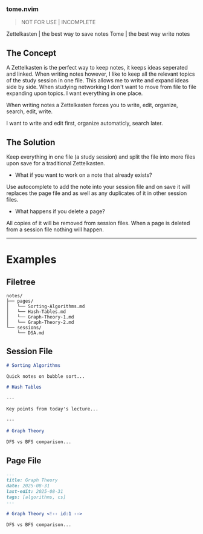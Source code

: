 ### tome.nvim

> NOT FOR USE | INCOMPLETE

Zettelkasten | the best way to save notes
Tome | the best way write notes

## The Concept

A Zettelkasten is the perfect way to keep notes, it keeps ideas seperated and linked. When writing notes however, I like to keep all the relevant topics of the study session in one file. This allows me to write and expand ideas side by side. When studying networking I don't want to move from file to file expanding upon topics. I want everything in one place.

When writing notes a Zettelkasten forces you to write, edit, organize, search, edit, write.

I want to write and edit first, organize automaticly, search later.

## The Solution

Keep everything in one file (a study session) and split the file into more files upon save for a traditional Zettelkasten.

- What if you want to work on a note that already exists?

Use autocomplete to add the note into your session file and on save it will replaces the page file and as well as any duplicates of it in other session files.

- What happens if you delete a page?

All copies of it will be removed from session files.
When a page is deleted from a session file nothing will happen.

---

# Examples

## Filetree

```
notes/
├── pages/
│   └── Sorting-Algorithms.md
│   └── Hash-Tables.md
│   └── Graph-Theory-1.md
│   └── Graph-Theory-2.md
└── sessions/
    └── DSA.md
```

## Session File

```DSA.md
# Sorting Algorithms

Quick notes on bubble sort...

# Hash Tables

---

Key points from today's lecture...

---

# Graph Theory

DFS vs BFS comparison...
```

## Page File

```Graph_Theory.md
---
title: Graph Theory
date: 2025-08-31
last-edit: 2025-08-31
tags: [algorithms, cs]
---

# Graph Theory <!-- id:1 -->

DFS vs BFS comparison...
```
